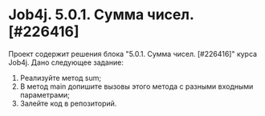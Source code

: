 # Job4j. 5.0.1. Сумма чисел. [#226416]
Проект содержит решения блока "5.0.1. Сумма чисел. [#226416]" курса Job4j.
Дано следующее задание:
1. Реализуйте метод sum;
2. В метод main допишите вызовы этого метода с разными входными параметрами;
3. Залейте код в репозиторий.